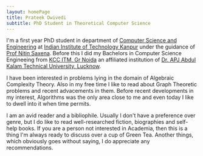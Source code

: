 ```yaml
---
layout: homePage
title: Prateek Dwivedi
subtitle: PhD Student in Theoretical Computer Science
---
```


I'm a first year PhD student in department of [Computer Science and Engineering](https://cse.iitk.ac.in/) at [Indian Institute of Technology Kanpur](http://iitk.ac.in/) under the guidance of [Prof Nitin Saxena](https://cse.iitk.ac.in/users/nitin/). Before this I did my Bachelors in Computer Science Engineeing from [KCC ITM, Gr Noida](https://www.kccitm.edu.in/) an affiliated institution of [Dr. APJ Abdul Kalam Technical University, Lucknow](https://aktu.ac.in/).

I have been interested in problems lying in the domain of Algebraic Complexity Theory. Also in my free time I like to read about Graph Theoretic problems and recent advacements in them. Before recent developments in my interest, Algorithms was the only area close to me and even today I like to dwell into it when time permits.

I am an avid reader and a bibliophile. Usually I don't have a preference over genre, but I do like to read well-researched fiction, biographies and self-help books. If you are a person not interested in Academia, then this is a thing I'm always ready to discuss over a cup of Green Tea. Another things, which obviously goes without saying, I do appreciate any recommendations. 
